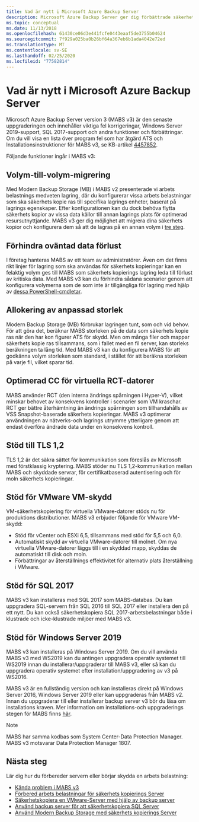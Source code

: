 ```yaml
---
title: Vad är nytt i Microsoft Azure Backup Server
description: Microsoft Azure Backup Server ger dig förbättrade säkerhets kopierings funktioner för att skydda virtuella datorer, filer och mappar, arbets belastningar med mera. Lär dig hur du installerar eller uppgraderar till Azure Backup Server v3.
ms.topic: conceptual
ms.date: 11/13/2018
ms.openlocfilehash: 61430ce06d3e441fcfe0443eaaf5de3755b04624
ms.sourcegitcommit: 7f929a025ba0b26bf64a367eb6b1ada4042e72ed
ms.translationtype: MT
ms.contentlocale: sv-SE
ms.lasthandoff: 02/25/2020
ms.locfileid: "77582814"
---
```

# <a name="whats-new-in-microsoft-azure-backup-server"></a>Vad är nytt i Microsoft Azure Backup Server

Microsoft Azure Backup Server version 3 (MABS v3) är den senaste uppgraderingen och innehåller viktiga fel korrigeringar, Windows Server 2019-support, SQL 2017-support och andra funktioner och förbättringar. Om du vill visa en lista över program fel som har åtgärd ATS och Installationsinstruktioner för MABS v3, se KB-artikel [4457852](https://support.microsoft.com/help/4457852/microsoft-azure-backup-server-v3).

Följande funktioner ingår i MABS v3:

## <a name="volume-to-volume-migration"></a>Volym-till-volym-migrering

Med Modern Backup Storage (MB) i MABS v2 presenterade vi arbets belastnings medveten lagring, där du konfigurerar vissa arbets belastningar som ska säkerhets kopie ras till specifika lagrings enheter, baserat på lagrings egenskaper. Efter konfigurationen kan du dock behöva flytta säkerhets kopior av vissa data källor till annan lagrings plats för optimerad resursutnyttjande. MABS v3 ger dig möjlighet att migrera dina säkerhets kopior och konfigurera dem så att de lagras på en annan volym i [tre steg](https://techcommunity.microsoft.com/t5/system-center-blog/sc-2016-dpm-ur4-migrate-backup-storage-in-3-simple-steps/ba-p/351842).

## <a name="prevent-unexpected-data-loss"></a>Förhindra oväntad data förlust

I företag hanteras MABS av ett team av administratörer. Även om det finns rikt linjer för lagring som ska användas för säkerhets kopieringar kan en felaktig volym ges till MABS som säkerhets kopierings lagring leda till förlust av kritiska data. Med MABS v3 kan du förhindra sådana scenarier genom att konfigurera volymerna som de som inte är tillgängliga för lagring med hjälp av [dessa PowerShell-cmdletar](https://docs.microsoft.com/azure/backup/backup-mabs-add-storage).

## <a name="custom-size-allocation"></a>Allokering av anpassad storlek

Modern Backup Storage (MB) förbrukar lagringen tunt, som och vid behov. För att göra det, beräknar MABS storleken på de data som säkerhets kopie ras när den har kon figurer ATS för skydd. Men om många filer och mappar säkerhets kopie ras tillsammans, som i fallet med en fil server, kan storleks beräkningen ta lång tid. Med MABS v3 kan du konfigurera MABS för att godkänna volym storleken som standard, i stället för att beräkna storleken på varje fil, vilket sparar tid.

## <a name="optimized-cc-for-rct-vms"></a>Optimerad CC för virtuella RCT-datorer

MABS använder RCT (den interna ändrings spårningen i Hyper-V), vilket minskar behovet av konsekvens kontroller i scenarier som VM kraschar. RCT ger bättre återhämtning än ändrings spårningen som tillhandahålls av VSS Snapshot-baserade säkerhets kopieringar. MABS v3 optimerar användningen av nätverks-och lagrings utrymme ytterligare genom att endast överföra ändrade data under en konsekvens kontroll.

## <a name="support-to-tls-12"></a>Stöd till TLS 1,2

TLS 1,2 är det säkra sättet för kommunikation som föreslås av Microsoft med förstklassig kryptering. MABS stöder nu TLS 1,2-kommunikation mellan MABS och skyddade servrar, för certifikatbaserad autentisering och för moln säkerhets kopieringar.

## <a name="vmware-vm-protection-support"></a>Stöd för VMware VM-skydd

VM-säkerhetskopiering för virtuella VMware-datorer stöds nu för produktions distributioner. MABS v3 erbjuder följande för VMware VM-skydd:

- Stöd för vCenter och ESXi 6,5, tillsammans med stöd för 5,5 och 6,0.
- Automatiskt skydd av virtuella VMware-datorer till molnet. Om nya virtuella VMware-datorer läggs till i en skyddad mapp, skyddas de automatiskt till disk och moln.
- Förbättringar av återställnings effektivitet för alternativ plats återställning i VMware.

## <a name="sql-2017-support"></a>Stöd för SQL 2017

MABS v3 kan installeras med SQL 2017 som MABS-databas. Du kan uppgradera SQL-servern från SQL 2016 till SQL 2017 eller installera den på ett nytt. Du kan också säkerhetskopiera SQL 2017-arbetsbelastningar både i klustrade och icke-klustrade miljöer med MABS v3.

## <a name="windows-server-2019-support"></a>Stöd för Windows Server 2019

MABS v3 kan installeras på Windows Server 2019. Om du vill använda MABS v3 med WS2019 kan du antingen uppgradera operativ systemet till WS2019 innan du installerar/uppgraderar till MABS v3, eller så kan du uppgradera operativ systemet efter installation/uppgradering av v3 på WS2016.

MABS v3 är en fullständig version och kan installeras direkt på Windows Server 2016, Windows Server 2019 eller kan uppgraderas från MABS v2. Innan du uppgraderar till eller installerar backup server v3 bör du läsa om installations kraven.
Mer information om installations-och uppgraderings stegen för MABS finns [här](https://docs.microsoft.com/azure/backup/backup-azure-microsoft-azure-backup#software-package).

> [!NOTE]
>
> MABS har samma kodbas som System Center-Data Protection Manager. MABS v3 motsvarar Data Protection Manager 1807.

## <a name="next-steps"></a>Nästa steg

Lär dig hur du förbereder servern eller börjar skydda en arbets belastning:

- [Kända problem i MABS v3](backup-mabs-release-notes-v3.md)
- [Förbered arbets belastningar för säkerhets kopierings Server](backup-azure-microsoft-azure-backup.md)
- [Säkerhetskopiera en VMware-Server med hjälp av backup server](backup-azure-backup-server-vmware.md)
- [Använd backup server för att säkerhetskopiera SQL Server](backup-azure-sql-mabs.md)
- [Använd Modern Backup Storage med säkerhets kopierings Server](backup-mabs-add-storage.md)
